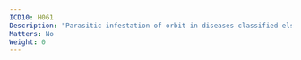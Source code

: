 ```yaml
---
ICD10: H061
Description: "Parasitic infestation of orbit in diseases classified elsewhere"
Matters: No
Weight: 0
---
```


